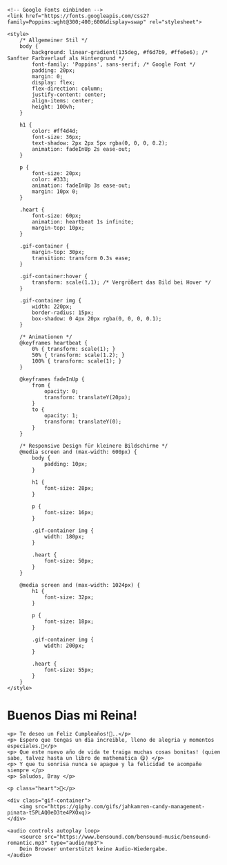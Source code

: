<html lang="de">
<head>
    <meta charset="UTF-8">
    <meta name="viewport" content="width=device-width, initial-scale=1.0">
    <title>Für Dich ❤️</title>

    <!-- Google Fonts einbinden -->
    <link href="https://fonts.googleapis.com/css2?family=Poppins:wght@300;400;600&display=swap" rel="stylesheet">

    <style>
        /* Allgemeiner Stil */
        body {
            background: linear-gradient(135deg, #f6d7b9, #ffe6e6); /* Sanfter Farbverlauf als Hintergrund */
            font-family: 'Poppins', sans-serif; /* Google Font */
            padding: 20px;
            margin: 0;
            display: flex;
            flex-direction: column;
            justify-content: center;
            align-items: center;
            height: 100vh;
        }

        h1 {
            color: #ff4d4d;
            font-size: 36px;
            text-shadow: 2px 2px 5px rgba(0, 0, 0, 0.2);
            animation: fadeInUp 2s ease-out;
        }

        p {
            font-size: 20px;
            color: #333;
            animation: fadeInUp 3s ease-out;
            margin: 10px 0;
        }

        .heart {
            font-size: 60px;
            animation: heartbeat 1s infinite;
            margin-top: 10px;
        }

        .gif-container {
            margin-top: 30px;
            transition: transform 0.3s ease;
        }

        .gif-container:hover {
            transform: scale(1.1); /* Vergrößert das Bild bei Hover */
        }

        .gif-container img {
            width: 220px;
            border-radius: 15px;
            box-shadow: 0 4px 20px rgba(0, 0, 0, 0.1);
        }

        /* Animationen */
        @keyframes heartbeat {
            0% { transform: scale(1); }
            50% { transform: scale(1.2); }
            100% { transform: scale(1); }
        }

        @keyframes fadeInUp {
            from {
                opacity: 0;
                transform: translateY(20px);
            }
            to {
                opacity: 1;
                transform: translateY(0);
            }
        }

        /* Responsive Design für kleinere Bildschirme */
        @media screen and (max-width: 600px) {
            body {
                padding: 10px;
            }

            h1 {
                font-size: 28px;
            }

            p {
                font-size: 16px;
            }

            .gif-container img {
                width: 180px;
            }

            .heart {
                font-size: 50px;
            }
        }

        @media screen and (max-width: 1024px) {
            h1 {
                font-size: 32px;
            }

            p {
                font-size: 18px;
            }

            .gif-container img {
                width: 200px;
            }

            .heart {
                font-size: 55px;
            }
        }
    </style>
</head>
<body>
    <h1>Buenos Dias mi Reina!</h1>
    
    <p> Te deseo un Feliz Cumpleaños!🎉..</p>
    <p> Espero que tengas un dia increible, lleno de alegria y momentos especiales.🌟</p>
    <p> Que este nuevo año de vida te traiga muchas cosas bonitas! (quien sabe, talvez hasta un libro de mathematica 😋) </p>
    <p> Y que tu sonrisa nunca se apague y la felicidad te acompañe siempre </p>
    <p> Saludos, Bray </p>
    
    <p class="heart">💖</p>

    <div class="gif-container">
        <img src="https://giphy.com/gifs/jahkamren-candy-management-pinata-t5PLAQ0eD3te4PXOxq)>
    </div>

    <audio controls autoplay loop>
        <source src="https://www.bensound.com/bensound-music/bensound-romantic.mp3" type="audio/mp3">
        Dein Browser unterstützt keine Audio-Wiedergabe.
    </audio>
</body>
</html>
